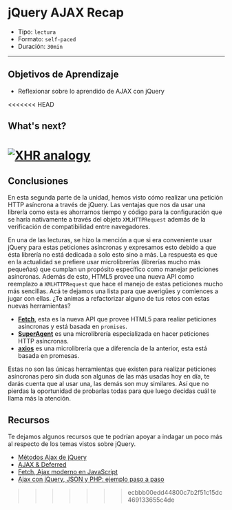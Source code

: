 # jQuery AJAX Recap

- Tipo: `lectura`
- Formato: `self-paced`
- Duración: `30min`

***

## Objetivos de Aprendizaje

- Reflexionar sobre lo aprendido de AJAX con jQuery

<<<<<<< HEAD
## What's next?

[![XHR analogy](https://img.youtube.com/vi/tGkWX8YrP1k/0.jpg)](https://youtu.be/tGkWX8YrP1k)
=======
## Conclusiones

En esta segunda parte de la unidad, hemos visto cómo realizar una petición HTTP
asíncrona a través de jQuery. Las ventajas que nos da usar una librería como
esta es ahorrarnos tiempo y código para la configuración que se haría 
nativamente a través del objeto `XMLHTTPRequest` además de la verificación
de compatibilidad entre navegadores.

En una de las lecturas, se hizo la mención a que si era conveniente usar jQuery
para estas peticiones asíncronas y expresamos esto debido a que ésta librería
no está dedicada a solo esto sino a más. La respuesta es que en la actualidad
se prefiere usar microlibrerías (librerías mucho más pequeñas) que cumplan un
propósito específico como manejar peticiones asíncronas. Además de esto, HTML5
provee una nueva API como reemplazo a `XMLHTTPRequest` que hace el manejo de
estas peticiones mucho más sencillas. Acá te dejamos una lista para que 
averigües y comiences a jugar con ellas. ¿Te animas a refactorizar alguno de tus
retos con estas nuevas herramientas?

- **[Fetch](https://developer.mozilla.org/es/docs/Web/API/Fetch_API/Utilizando_Fetch)**,
  esta es la nueva API que provee HTML5 para realiar peticiones asíncronas y 
  está basada en `promises`.
- **[SuperAgent](https://github.com/visionmedia/superagent)** es una 
  microlibrería especializada en hacer peticiones HTTP asíncronas.
- **[axios](https://github.com/axios/axios)** es una microlibrería que a 
  diferencia de la anterior, esta está basada en promesas.

Estas no son las únicas herramientas que existen para realizar peticiones 
asíncronas pero sin duda son algunas de las más usadas hoy en día, te darás 
cuenta que al usar una, las demás son muy similares. Así que no pierdas la 
oportunidad de probarlas todas para que luego decidas cuál te llama más la 
atención. 

## Recursos

Te dejamos algunos recursos que te podrían apoyar a indagar un poco más al 
respecto de los temas vistos sobre jQuery.

- [Métodos Ajax de jQuery](http://librosweb.es/libro/fundamentos_jquery/capitulo_7/metodos_ajax_de_jquery.html)
- [AJAX & Deferred](http://jqfundamentals.com/chapter/ajax-deferreds)
- [Fetch, Ajax moderno en JavaScript](https://desarrolloweb.com/articulos/fetch-ajax-javascript.html)
- [Ajax con jQuery, JSON y PHP: ejemplo paso a paso](https://cybmeta.com/ajax-con-json-y-php-ejemplo-paso-a-paso)
>>>>>>> ecbbb00edd44800c7b2f51c15dc469133655c4de
